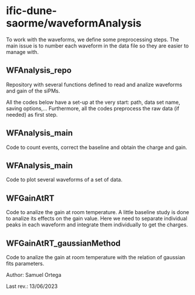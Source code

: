 # ific-dune-saorme/waveformAnalysis

To work with the waveforms, we define some preprocessing steps.
The main issue is to number each waveform in the data file so they are easier to manage with.

## WFAnalysis_repo

Repository with several functions defined to read and analize waveforms and gain of the siPMs.

All the codes below have a set-up at the very start: path, data set name, saving options,...
Furthermore, all the codes preprocess the raw data (if needed) as first step.

## WFAnalysis_main

Code to count events, correct the baseline and obtain the charge and gain.

## WFAnalysis_main

Code to plot several waveforms of a set of data.

## WFGainAtRT

Code to analize the gain at room temperature.
A little baseline study is done to analize its effects on the gain value.
Here we need to separate individual peaks in each waveform and integrate them individually to get the charges.

## WFGainAtRT_gaussianMethod

Code to analize the gain at room temperature with the relation of gaussian fits parameters.

Author: Samuel Ortega

Last rev.: 13/06/2023
